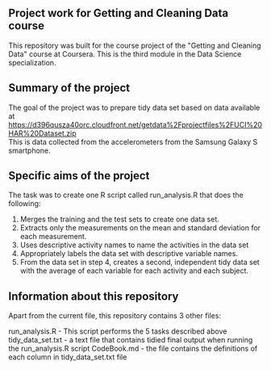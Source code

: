 Project work for Getting and Cleaning Data course 
-------------------------------------------------

This repository was built for the course project of the "Getting and Cleaning Data" course at Coursera.  This is the third module in the Data Science specialization.

Summary of the project
----------------------

The goal of the project was to prepare tidy data set based on data available at  https://d396qusza40orc.cloudfront.net/getdata%2Fprojectfiles%2FUCI%20HAR%20Dataset.zip  
This is data collected from the accelerometers from the Samsung Galaxy S smartphone.


Specific aims of the project 
----------------------------

The task was to create one R script called run_analysis.R that does the following: 

1. Merges the training and the test sets to create one data set.
2. Extracts only the measurements on the mean and standard deviation for each measurement. 
3. Uses descriptive activity names to name the activities in the data set
4. Appropriately labels the data set with descriptive variable names. 
5. From the data set in step 4, creates a second, independent tidy data set with the average of each variable for each activity and each subject.


Information about this repository 
---------------------------------

Apart from the current file, this repository contains 3 other files:

run_analysis.R - This script performs the 5 tasks described above
tidy_data_set.txt - a text file that contains tidied final output when running the run_analysis.R script
CodeBook.md - the file contains the definitions of each column in tidy_data_set.txt file
